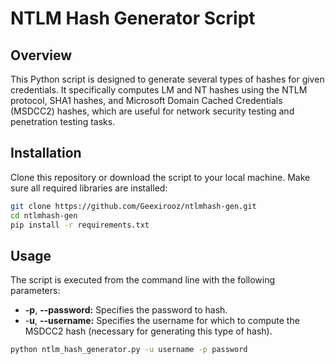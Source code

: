 # **NTLM Hash Generator Script**

## Overview

This Python script is designed to generate several types of hashes for given credentials. It specifically computes LM and NT hashes using the NTLM protocol, SHA1 hashes, and Microsoft Domain Cached Credentials (MSDCC2) hashes, which are useful for network security testing and penetration testing tasks.

## Installation

Clone this repository or download the script to your local machine. Make sure all required libraries are installed:

```bash
git clone https://github.com/Geexirooz/ntlmhash-gen.git
cd ntlmhash-gen
pip install -r requirements.txt
```


## Usage

The script is executed from the command line with the following parameters:

* **-p**, **--password:** Specifies the password to hash.
* -**u**, **--username:** Specifies the username for which to compute the MSDCC2 hash (necessary for generating this type of hash).

```bash
python ntlm_hash_generator.py -u username -p password
```
